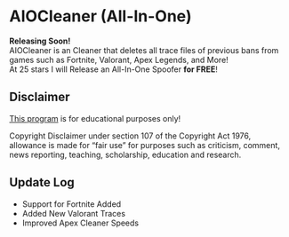 # AIOCleaner (All-In-One)
**Releasing Soon!**  
AIOCleaner is an Cleaner that deletes all trace files of previous bans from games such as Fortnite, Valorant, Apex Legends, and More!  
At 25 stars I will Release an All-In-One Spoofer **for FREE**!

## Disclaimer
[This program](https://github.com/NotSlater/AIOCleaner) is for educational purposes only!

Copyright Disclaimer under section 107 of the Copyright Act 1976, allowance is made for “fair use” for purposes such as criticism, comment, news reporting, teaching, scholarship, education and research.

## Update Log

* Support for Fortnite Added 
* Added New Valorant Traces
* Improved Apex Cleaner Speeds
